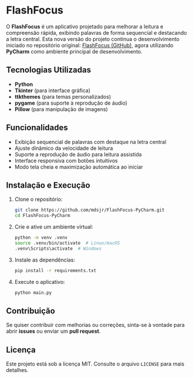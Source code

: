 # FlashFocus

O **FlashFocus** é um aplicativo projetado para melhorar a leitura e compreensão rápida, exibindo palavras de forma sequencial e destacando a letra central. Esta nova versão do projeto continua o desenvolvimento iniciado no repositório original: [FlashFocus (GitHub)](https://github.com/mdsjr/FlashFocus), agora utilizando **PyCharm** como ambiente principal de desenvolvimento.

## Tecnologias Utilizadas
- **Python**
- **Tkinter** (para interface gráfica)
- **ttkthemes** (para temas personalizados)
- **pygame** (para suporte à reprodução de áudio)
- **Pillow** (para manipulação de imagens)

## Funcionalidades
- Exibição sequencial de palavras com destaque na letra central
- Ajuste dinâmico da velocidade de leitura
- Suporte a reprodução de áudio para leitura assistida
- Interface responsiva com botões intuitivos
- Modo tela cheia e maximização automática ao iniciar

## Instalação e Execução
1. Clone o repositório:
   ```sh
   git clone https://github.com/mdsjr/FlashFocus-PyCharm.git
   cd FlashFocus-PyCharm
   ```
2. Crie e ative um ambiente virtual:
   ```sh
   python -m venv .venv
   source .venv/bin/activate  # Linux/macOS
   .venv\Scripts\activate  # Windows
   ```
3. Instale as dependências:
   ```sh
   pip install -r requirements.txt
   ```
4. Execute o aplicativo:
   ```sh
   python main.py
   ```

## Contribuição
Se quiser contribuir com melhorias ou correções, sinta-se à vontade para abrir **issues** ou enviar um **pull request**.

## Licença
Este projeto está sob a licença MIT. Consulte o arquivo `LICENSE` para mais detalhes.

